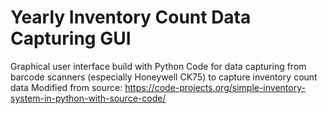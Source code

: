 # Yearly Inventory Count Data Capturing GUI
Graphical user interface build with Python Code for data capturing from barcode scanners (especially Honeywell CK75) to capture inventory count data
Modified from source: https://code-projects.org/simple-inventory-system-in-python-with-source-code/
